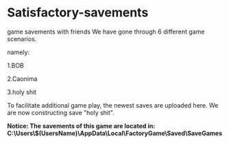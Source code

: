 # Satisfactory-savements
game savements with friends
We have gone through 6 different game scenarios. 


namely:


1.BOB


2.Caonima


3.holy shit


To facilitate additional game play, the newest saves are uploaded here.
We are now constructing save "holy shit".

**Notice: The savements of this game are located in: C:\Users\\$(UsersName)\AppData\Local\FactoryGame\Saved\SaveGames**
